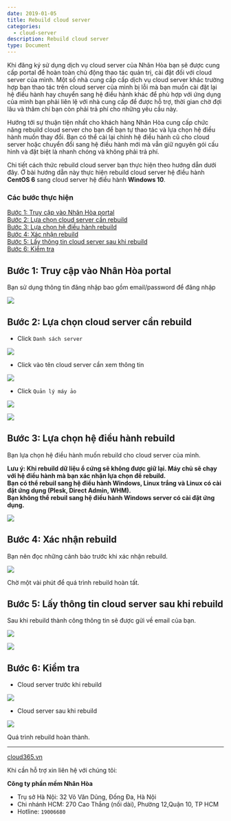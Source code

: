 ```yaml
---
date: 2019-01-05
title: Rebuild cloud server
categories:
  - cloud-server
description: Rebuild cloud server
type: Document
---
```


Khi đăng ký sử dụng dịch vụ cloud server của Nhân Hòa bạn sẽ được cung cấp portal để hoàn toàn chủ động thao tác quản trị, cài đặt đối với cloud server của mình. Một số nhà cung cấp cấp dịch vụ cloud server khác trường hợp bạn thao tác trên cloud server của mình bị lỗi mà bạn muốn cài đặt lại hệ điều hành hay chuyển sang hệ điều hành khác để phù hợp với ứng dụng của mình bạn phải liên lệ với nhà cung cấp để được hỗ trợ, thời gian chờ đợi lâu và thâm chí bạn còn phải trả phí cho những yêu cầu này.

Hướng tới sự thuận tiện nhất cho khách hàng Nhân Hòa cung cấp chức năng rebuild cloud server cho bạn để bạn tự thao tác và lựa chọn hệ điều hành muốn thay đổi. Bạn có thể cài lại chính hệ điều hành cũ cho cloud server hoặc chuyển đổi sang hệ điều hành mới mà vẫn giữ nguyên gói cấu hình và đặt biệt là nhanh chóng và không phải trả phí.

Chi tiết cách thức rebuild cloud server bạn thực hiện theo hướng dẫn dưới đây. Ở bài hướng dẫn này thực hiện rebuild cloud server hệ điều hành **CentOS 6** sang cloud server hệ điều hành **Windows 10**.

### Các bước thực hiện

[Bước 1: Truy cập vào Nhân Hòa portal](#truycap)<br>
[Bước 2: Lựa chọn cloud server cần rebuild](#chon)<br>
[Bước 3: Lựa chọn hệ điều hành rebuild](#os)<br>
[Bước 4: Xác nhận rebuild](#xacnhan)<br>
[Bước 5: Lấy thông tin cloud server sau khi rebuild](#thongtin)<br>
[Bước 6: Kiểm tra](#kiemtra)<br>

<a name="truycap"></a>
## Bước 1: Truy cập vào Nhân Hòa portal

Bạn sử dụng thông tin đăng nhập bao gồm email/password để đăng nhập

![](/images/img-rebuild-vps/Screenshot_568.png)

<a name="chon"></a>
## Bước 2: Lựa chọn cloud server cần rebuild

+ Click `Danh sách server`

![](/images/img-rebuild-vps/Screenshot_569.png)

+ Click vào tên cloud server cần xem thông tin

![](/images/img-rebuild-vps/Screenshot_570.png)

+ Click `Quản lý máy ảo`

![](/images/img-rebuild-vps/Screenshot_571.png)

![](/images/img-rebuild-vps/Screenshot_574.png)

<a name="os"></a>
## Bước 3: Lựa chọn hệ điều hành rebuild

Bạn lựa chọn hệ điều hành muốn rebuild cho cloud server của mình.

**Lưu ý: Khi rebuild dữ liệu ổ cứng sẽ không được giữ lại. Máy chủ sẽ chạy với hệ điều hành mà bạn xác nhận lựa chọn để rebuild.<br>Bạn có thể rebuil sang hệ điều hành Windows, Linux trắng và Linux có cài đặt ứng dụng (Plesk, Direct Admin, WHM).<br>Bạn không thể rebuil sang hệ điều hành Windows server có cài đặt ứng dụng.**

![](/images/img-rebuild-vps/Screenshot_575.png)

<a name="xacnhan"></a>
## Bước 4: Xác nhận rebuild

Bạn nên đọc những cảnh bảo trước khi xác nhận rebuild.

![](/images/img-rebuild-vps/Screenshot_576.png)

Chờ một vài phút để quá trình rebuild hoàn tất. 

<a name="thongtin"></a>
## Bước 5: Lấy thông tin cloud server sau khi rebuild

Sau khi rebuild thành công thông tin sẽ được gửi về email của bạn.

![](/images/img-rebuild-vps/Screenshot_577.png)

![](/images/img-rebuild-vps/Screenshot_578.png)

<a name="kiemtra"></a>
## Bước 6: Kiểm tra

+ Cloud server trước khi rebuild

![](/images/img-rebuild-vps/Screenshot_572.png)

+ Cloud server sau khi rebuild

![](/images/img-rebuild-vps/Screenshot_579.png)

Quá trình rebuild hoàn thành.

---
[cloud365.vn](https://cloud365.vn/)

Khi cần hỗ trợ xin liên hệ với chúng tôi:

**Công ty phần mềm Nhân Hòa**
- Trụ sở Hà Nội: 32 Võ Văn Dũng, Đống Đa, Hà Nội
- Chi nhánh HCM: 270 Cao Thắng (nối dài), Phường 12,Quận 10, TP HCM
- Hotline: `19006680`



